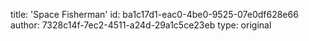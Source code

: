 title: 'Space Fisherman'
id: ba1c17d1-eac0-4be0-9525-07e0df628e66
author: 7328c14f-7ec2-4511-a24d-29a1c5ce23eb
type: original
